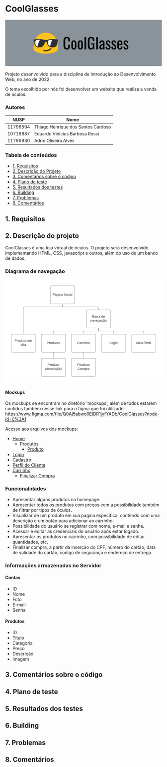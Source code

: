 # CoolGlasses

![logo](imagens/logo.png)

Projeto desenvolvido para a disciplina de Introdução ao Desenvolvimento Web, no ano de 2022.

O tema escolhido por nós foi desenvolver um website que realiza a venda de óculos.

### Autores

| NUSP     | Nome                       |
|----------|----------------------------|
| 11796594 |	Thiago Henrique dos Santos Cardoso     |
| 10716887 |  Eduardo Vinicius Barbosa Rossi         |
| 11796830 |  Adrio Oliveira Alves                   |

### Tabela de conteúdos 

- [1. Requisitos](#1-requisitos)
- [2. Descrição do Projeto](#2-descrição-do-projeto)
- [3. Comentários sobre o código](#3-comentários-sobre-o-código)
- [4. Plano de teste](#4-plano-de-teste)
- [5. Resultados dos testes](#5-resultados-dos-testes)
- [6. Building](#6-building)
- [7. Problemas](#7-problemas)
- [8. Comentários](#8-comentários)

## 1. Requisitos



## 2. Descrição do projeto

CoolGlasses é uma loja virtual de óculos. O projeto será desenvolvido implementando HTML, CSS, javascript e outros, além do uso de um banco de dados. 

### Diagrama de navegação
![navegacao](imagens/diagramaNavegacao.png)

#### Mockups

Os mockups se encontram no diretório 'mockups', além de todos estarem contidos também nesse link para o figma que foi utilizado: https://www.figma.com/file/Q0Aj5abwo0EIDR1jyfYADb/CoolGlasses?node-id=0%3A1

Acesso aos arquivos dos mockups: 
- [Home](/mockups/home.PNG)
  - [Produtos](/mockups/produtos.PNG)
    - [Produto](/mockups/produto.PNG)
- [Login](/mockups/login.PNG)
- [Cadastro](/mockups/cadastro.PNG)
- [Perfil do Cliente](/mockups/perfil.PNG)
- [Carrinho](/mockups/carrinho.png)
  - [Finalizar Compra](/mockups/finalizarCompra.PNG)

### Funcionalidades

- Apresentar alguns produtos na homepage.
- Apresentar todos os produtos com preços com a possibilidade também de filtrar por tipos de óculos.
- Visualizar de um produto em sua pagina especifica, contendo com uma descrição e um botão para adicionar ao carrinho.
- Possibilidade do usuário se registrar com nome, e-mail e senha.
- Acessar e editar as credenciais do usuário após estar logado.
- Apresentar os produtos no carrinho, com possibilidade de editar quantidades, etc.
- Finalizar compra, a partir da inserção do CPF, número do cartão, data de validade do cartão, codigo de segurança e endereço de entrega

### Informações armazenadas no Servidor

#### Contas
- ID
- Nome
- Foto
- E-mail
- Senha

#### Produtos
- ID
- Título
- Categoria
- Preço
- Descrição
- Imagem

## 3. Comentários sobre o código
## 4. Plano de teste
## 5. Resultados dos testes
## 6. Building
## 7. Problemas
## 8. Comentários
